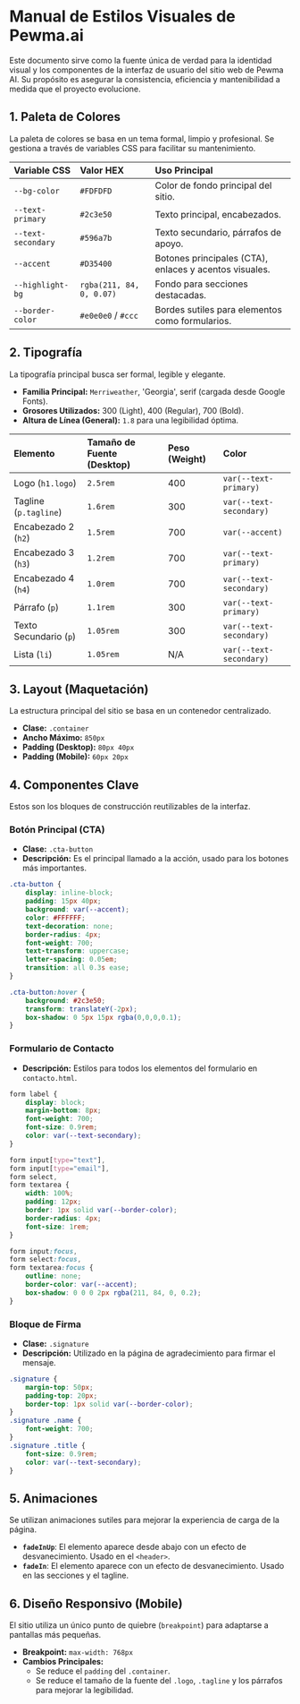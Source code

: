 # Manual de Estilos Visuales de Pewma.ai

Este documento sirve como la fuente única de verdad para la identidad visual y los componentes de la interfaz de usuario del sitio web de Pewma AI. Su propósito es asegurar la consistencia, eficiencia y mantenibilidad a medida que el proyecto evolucione.

## 1. Paleta de Colores

La paleta de colores se basa en un tema formal, limpio y profesional. Se gestiona a través de variables CSS para facilitar su mantenimiento.

| Variable CSS | Valor HEX | Uso Principal |
| :--- | :--- | :--- |
| `--bg-color` | `#FDFDFD` | Color de fondo principal del sitio. |
| `--text-primary`| `#2c3e50` | Texto principal, encabezados. |
| `--text-secondary`| `#596a7b` | Texto secundario, párrafos de apoyo. |
| `--accent` | `#D35400` | Botones principales (CTA), enlaces y acentos visuales. |
| `--highlight-bg`| `rgba(211, 84, 0, 0.07)` | Fondo para secciones destacadas. |
| `--border-color`| `#e0e0e0` / `#ccc` | Bordes sutiles para elementos como formularios. |

## 2. Tipografía

La tipografía principal busca ser formal, legible y elegante.

* **Familia Principal:** `Merriweather`, 'Georgia', serif (cargada desde Google Fonts).
* **Grosores Utilizados:** 300 (Light), 400 (Regular), 700 (Bold).
* **Altura de Línea (General):** `1.8` para una legibilidad óptima.

| Elemento | Tamaño de Fuente (Desktop) | Peso (Weight) | Color |
| :--- | :--- | :--- | :--- |
| Logo (`h1.logo`) | `2.5rem` | 400 | `var(--text-primary)` |
| Tagline (`p.tagline`)| `1.6rem` | 300 | `var(--text-secondary)`|
| Encabezado 2 (`h2`)| `1.5rem` | 700 | `var(--accent)` |
| Encabezado 3 (`h3`)| `1.2rem` | 700 | `var(--text-primary)` |
| Encabezado 4 (`h4`)| `1.0rem` | 700 | `var(--text-secondary)`|
| Párrafo (`p`) | `1.1rem` | 300 | `var(--text-primary)` |
| Texto Secundario (`p`)| `1.05rem`| 300 | `var(--text-secondary)`|
| Lista (`li`) | `1.05rem`| N/A | `var(--text-secondary)`|

## 3. Layout (Maquetación)

La estructura principal del sitio se basa en un contenedor centralizado.

* **Clase:** `.container`
* **Ancho Máximo:** `850px`
* **Padding (Desktop):** `80px 40px`
* **Padding (Mobile):** `60px 20px`

## 4. Componentes Clave

Estos son los bloques de construcción reutilizables de la interfaz.

### Botón Principal (CTA)
* **Clase:** `.cta-button`
* **Descripción:** Es el principal llamado a la acción, usado para los botones más importantes.
```css
.cta-button {
    display: inline-block;
    padding: 15px 40px;
    background: var(--accent);
    color: #FFFFFF;
    text-decoration: none;
    border-radius: 4px;
    font-weight: 700;
    text-transform: uppercase;
    letter-spacing: 0.05em;
    transition: all 0.3s ease;
}

.cta-button:hover {
    background: #2c3e50;
    transform: translateY(-2px);
    box-shadow: 0 5px 15px rgba(0,0,0,0.1);
}
```

### Formulario de Contacto

- **Descripción:** Estilos para todos los elementos del formulario en `contacto.html`.

```css
form label {
    display: block;
    margin-bottom: 8px;
    font-weight: 700;
    font-size: 0.9rem;
    color: var(--text-secondary);
}

form input[type="text"],
form input[type="email"],
form select,
form textarea {
    width: 100%;
    padding: 12px;
    border: 1px solid var(--border-color);
    border-radius: 4px;
    font-size: 1rem;
}

form input:focus,
form select:focus,
form textarea:focus {
    outline: none;
    border-color: var(--accent);
    box-shadow: 0 0 0 2px rgba(211, 84, 0, 0.2);
}
```

### Bloque de Firma

- **Clase:** `.signature`
- **Descripción:** Utilizado en la página de agradecimiento para firmar el mensaje.

```css
.signature {
    margin-top: 50px;
    padding-top: 20px;
    border-top: 1px solid var(--border-color);
}
.signature .name {
    font-weight: 700;
}
.signature .title {
    font-size: 0.9rem;
    color: var(--text-secondary);
}
```

## 5. Animaciones

Se utilizan animaciones sutiles para mejorar la experiencia de carga de la página.

- **`fadeInUp`**: El elemento aparece desde abajo con un efecto de desvanecimiento. Usado en el `<header>`.
- **`fadeIn`**: El elemento aparece con un efecto de desvanecimiento. Usado en las secciones y el tagline.

## 6. Diseño Responsivo (Mobile)

El sitio utiliza un único punto de quiebre (`breakpoint`) para adaptarse a pantallas más pequeñas.

- **Breakpoint:** `max-width: 768px`
- **Cambios Principales:**
    - Se reduce el `padding` del `.container`.
    - Se reduce el tamaño de la fuente del `.logo`, `.tagline` y los párrafos para mejorar la legibilidad.